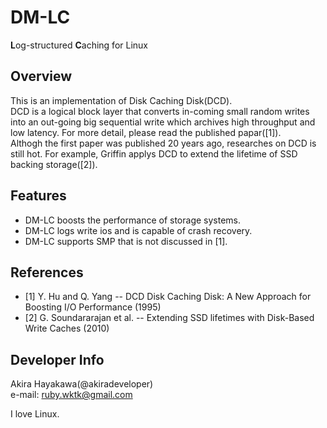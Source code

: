 # DM-LC
**L**og-structured **C**aching for Linux

## Overview
This is an implementation of Disk Caching Disk(DCD).  
DCD is a logical block layer that 
converts in-coming small random writes 
into an out-going big sequential write
which archives high throughput and low latency.
For more detail, please read the published papar([1]).  
Althogh the first paper was published 20 years ago,
researches on DCD is still hot.
For example, Griffin applys DCD to 
extend the lifetime of SSD backing storage([2]).

## Features
* DM-LC boosts the performance of storage systems.
* DM-LC logs write ios and is capable of crash recovery.
* DM-LC supports SMP that is not discussed in [1].

## References
* [1] Y. Hu and Q. Yang -- DCD Disk Caching Disk: A New Approach for Boosting I/O Performance (1995)
* [2] G. Soundararajan et al. -- Extending SSD lifetimes with Disk-Based Write Caches (2010)

## Developer Info
Akira Hayakawa(@akiradeveloper)  
e-mail: ruby.wktk@gmail.com

I love Linux.
